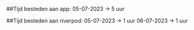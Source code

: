 ##Tijd besteden aan app:
05-07-2023 -> 5 uur

##Tijd besteden aan riverpod:
05-07-2023 -> 1 uur
06-07-2023 -> 1 uur
